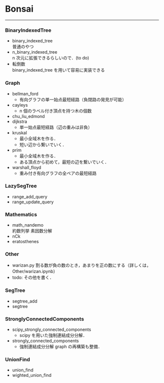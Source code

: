 # Bonsai

---

### BinaryIndexedTree

- binary_indexed_tree  
  普通のやつ
- n_binary_indexed_tree  
  n 次元に拡張できるらしいので．(to do)
- 転倒数  
  binary_indexed_tree を用いて容易に実装できる

### Graph

- bellman_ford
  - 有向グラフの単一始点最短経路（負閉路の発見が可能）
- cayleys
  - n 個のラベル付き頂点を持つ木の個数
- chu_liu_edmond
- dijkstra
  - 単一始点最短経路（辺の重みは非負）
- kruskal
  - 最小全域木を作る．
  - 短い辺から繋いでいく．
- prim
  - 最小全域木を作る．
  - ある頂点から初めて，最短の辺を繋いでいく．
- warshall_floyd
  - 重み付き有向グラフの全ペアの最短経路

### LazySegTree

- range_add_query
- range_update_query

### Mathematics

- math_nandemo  
  約数列挙
  素因数分解
- nCk
- eratosthenes

### Other
- warizan.py
割る数が負の数のとき，あまりを正の数にする（詳しくは，Other/warizan.ipynb）
- todo: その他を書く．

### SegTree

- segtree_add
- segtree

### StronglyConnectedComponents

- scipy_strongly_connected_components
  - scipy を用いた強制連結成分分解．
- strongly_connected_components
  - 強制連結成分分解 graph の再構築も整備．
### UnionFind
- union_find
- wighted_union_find
